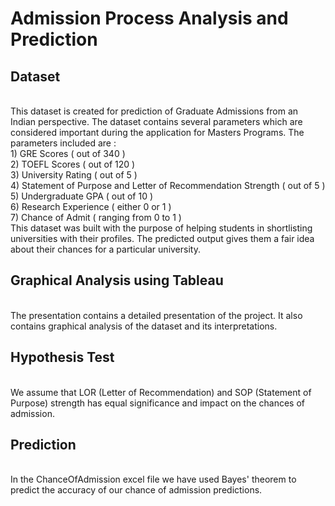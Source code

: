 # Admission Process Analysis and Prediction

<h2><b>Dataset</b></h2><br>
This dataset is created for prediction of Graduate Admissions from an Indian perspective.
The dataset contains several parameters which are considered important during the application for Masters Programs. The parameters included are :<br>
1) GRE Scores ( out of 340 )<br>
2) TOEFL Scores ( out of 120 )<br>
3) University Rating ( out of 5 ) <br>
4) Statement of Purpose and Letter of Recommendation Strength ( out of 5 )<br>
5) Undergraduate GPA ( out of 10 )<br>
6) Research Experience ( either 0 or 1 )<br>
7) Chance of Admit ( ranging from 0 to 1 )<br>
This dataset was built with the purpose of helping students in shortlisting universities with their profiles. The predicted output gives them a fair idea about their chances for a particular university.

<h2><b>Graphical Analysis using Tableau</b></h2><br>
The presentation contains a detailed presentation of the project. It also contains graphical analysis of the dataset and its interpretations.

<h2><b>Hypothesis Test</b></h2><br>
We assume that LOR (Letter of Recommendation) and SOP (Statement of Purpose) strength has equal significance and impact on the chances of admission.

<h2><b>Prediction</b></h2><br>
In the ChanceOfAdmission excel file we have used Bayes' theorem to predict the accuracy of our chance of admission predictions.

